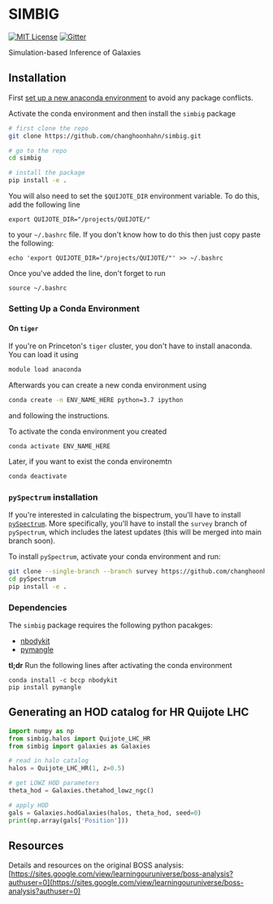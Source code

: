 # SIMBIG
[![MIT License](http://img.shields.io/badge/license-MIT-blue.svg?style=flat)](https://github.com/changhoonhahn/molino/blob/main/LICENSE)
[![Gitter](https://badges.gitter.im/boss_sbi/community.svg)](https://gitter.im/boss_sbi/community?utm_source=badge&utm_medium=badge&utm_campaign=pr-badge)

Simulation-based Inference of Galaxies


## Installation 
First [set up a new anaconda environment](#setting-up-a-conda-environment) to
avoid any package conflicts. 

Activate the conda environment and then install the `simbig` package
```bash
# first clone the repo
git clone https://github.com/changhoonhahn/simbig.git

# go to the repo
cd simbig 

# install the package 
pip install -e . 
```

You will also need to set the `$QUIJOTE_DIR` environment variable. To do this, add the following line 
```
export QUIJOTE_DIR="/projects/QUIJOTE/"
```
to your `~/.bashrc` file. If you don't know how to do this then just copy paste the following: 
```
echo 'export QUIJOTE_DIR="/projects/QUIJOTE/"' >> ~/.bashrc
```

Once you've added the line, don't forget to run
```
source ~/.bashrc
```

### Setting Up a Conda Environment 
#### On `tiger` 
If you're on Princeton's `tiger` cluster, you don't have to install anaconda.
You can load it using 
```bash
module load anaconda 
```

Afterwards you can create a new conda environment using
```bash
conda create -n ENV_NAME_HERE python=3.7 ipython 
```
and following the instructions. 


To activate the conda environment you created
```
conda activate ENV_NAME_HERE 
```

Later, if you want to exist the conda environemtn
```bash
conda deactivate 
```

### `pySpectrum` installation
If you're interested in calculating the bispectrum, you'll have to install [`pySpectrum`](https://github.com/changhoonhahn/pySpectrum). 
More specifically, you'll have to install the `survey` branch of `pySpectrum`, which includes the latest
updates (this will be merged into main branch soon).

To install `pySpectrum`, activate your conda environment and run: 
```bash
git clone --single-branch --branch survey https://github.com/changhoonhahn/pySpectrum.git
cd pySpectrum
pip install -e . 
```

### Dependencies
The `simbig` package requires the following python pacakges: 
- [nbodykit](https://nbodykit.readthedocs.io/) 
- [pymangle](https://github.com/esheldon/pymangle)

**tl;dr** Run the following lines after activating the conda environment 
```
conda install -c bccp nbodykit
pip install pymangle
```


## Generating an HOD catalog for HR Quijote LHC 
```python
import numpy as np 
from simbig.halos import Quijote_LHC_HR
from simbig import galaxies as Galaxies

# read in halo catalog 
halos = Quijote_LHC_HR(1, z=0.5)

# get LOWZ HOD parameters
theta_hod = Galaxies.thetahod_lowz_ngc()

# apply HOD 
gals = Galaxies.hodGalaxies(halos, theta_hod, seed=0) 
print(np.array(gals['Position']))
```

## Resources 
Details and resources on the original BOSS analysis: [https://sites.google.com/view/learningouruniverse/boss-analysis?authuser=0](https://sites.google.com/view/learningouruniverse/boss-analysis?authuser=0)


